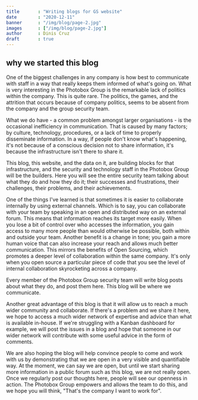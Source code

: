 ```yaml
---
title       : "Writing blogs for GS website"
date        : "2020-12-11"
banner      : "/img/blog/page-2.jpg"
images      : ["/img/blog/page-2.jpg"]
author      : Dinis Cruz
draft       : true
---
```


## why we started this blog

One of the biggest challenges in any company is how best to communicate with staff in a way that really keeps them informed of what's going on. What is very interesting in the Photobox Group is the remarkable lack of politics within the company. This is quite rare. The politics, the games, and the attrition that occurs because of company politics, seems to be absent from the company and the group security team.

What we do have - a common problem amongst larger organisations - is the occasional inefficiency in communication. That is caused by many factors; by culture, technology, procedures, or a lack of time to properly disseminate information. In a way, if people don't know what's happening, it's not because of a conscious decision not to share information, it's because the infrastructure isn't there to share it. 

This blog, this website, and the data on it, are building blocks for that infrastructure, and the security and technology staff in the Photobox Group will be the builders. Here you will see the entire security team talking about what they do and how they do it; their successes and frustrations, their challenges, their problems, and their achievements. 

One of the things I've learned is that sometimes it is easier to collaborate internally by using external channels. Which is to say, you can collaborate with your team by speaking in an open and distributed way on an external forum. This means that information reaches its target more easily. When you lose a bit of control over who accesses the information, you gain access to many more people than would otherwise be possible, both within and outside your team.  Another benefit is a change in tone; you gain a more human voice that can also increase your reach and allows much better communication. This mirrors the benefits of Open Sourcing, which promotes a deeper level of collaboration within the same company. It's only when you open source a particular piece of code that you see the level of internal collaboration skyrocketing across a company. 

Every member of the Photobox Group security team will write blog posts about what they do, and post them here. This blog will be where we communicate. 

Another great advantage of this blog is that it will allow us to reach a much wider community and collaborate. If there's a problem and we share it here, we hope to access a much wider network of expertise and advice than what is available in-house. If we're struggling with a Kanban dashboard for example, we will post the issues in a blog and hope that someone in our wider network will contribute with some useful advice in the form of comments.

We are also hoping the blog will help convince people to come and work with us by demonstrating that we are open in a very visible and quantifiable way. At the moment, we can say we are open, but until we start sharing more information in a public forum such as this blog, we are not really open. Once we regularly post our thoughts here, people will see our openness in action. The Photobox Group empowers and allows the team to do this, and we hope you will think, "That's the company I want to work for". 
